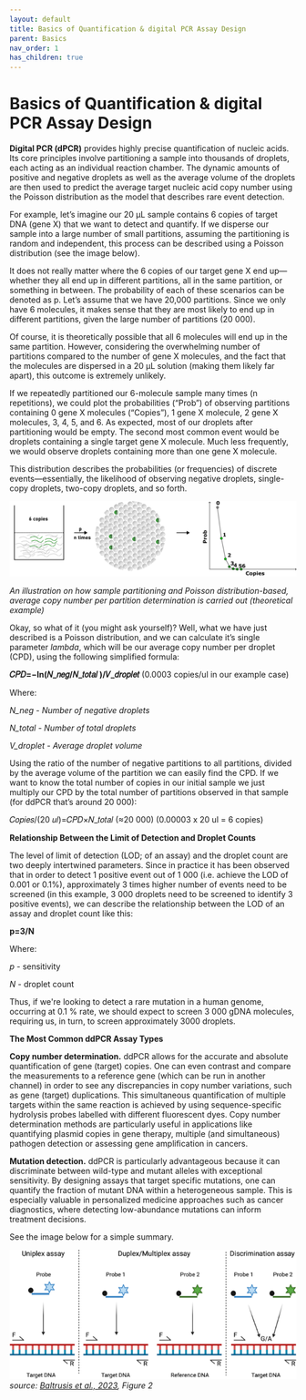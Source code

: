 ```yaml
---
layout: default
title: Basics of Quantification & digital PCR Assay Design
parent: Basics
nav_order: 1
has_children: true
---
```

# Basics of Quantification & digital PCR Assay Design

**Digital PCR (dPCR)** provides highly precise quantification of nucleic acids. Its core principles involve partitioning a sample into thousands of droplets, each acting as an individual reaction chamber. The dynamic amounts of positive and negative droplets as well as the average volume of the droplets are then used to predict the average target nucleic acid copy number using the Poisson distribution as the model that describes rare event detection.

For example, let’s imagine our 20 µL sample contains 6 copies of target DNA (gene X) that we want to detect and quantify. If we disperse our sample into a large number of small partitions, assuming the partitioning is random and independent, this process can be described using a Poisson distribution (see the image below).

It does not really matter where the 6 copies of our target gene X end up—whether they all end up in different partitions, all in the same partition, or something in between. The probability of each of these scenarios can be denoted as p. Let’s assume that we have 20,000 partitions. Since we only have 6 molecules, it makes sense that they are most likely to end up in different partitions, given the large number of partitions (20 000).

Of course, it is theoretically possible that all 6 molecules will end up in the same partition. However, considering the overwhelming number of partitions compared to the number of gene X molecules, and the fact that the molecules are dispersed in a 20 µL solution (making them likely far apart), this outcome is extremely unlikely.

If we repeatedly partitioned our 6-molecule sample many times (n repetitions), we could plot the probabilities (“Prob”) of observing partitions containing 0 gene X molecules (“Copies”), 1 gene X molecule, 2 gene X molecules, 3, 4, 5, and 6. As expected, most of our droplets after partitioning would be empty. The second most common event would be droplets containing a single target gene X molecule. Much less frequently, we would observe droplets containing more than one gene X molecule.

This distribution describes the probabilities (or frequencies) of discrete events—essentially, the likelihood of observing negative droplets, single-copy droplets, two-copy droplets, and so forth.

![g2.png](Basics%20of%20quantification%20&%20digital%20PCR%20assay%20design/g2.png)

*An illustration on how sample partitioning and Poisson distribution-based, average copy number per partition determination is carried out (theoretical example)*

Okay, so what of it (you might ask yourself)? Well, what we have just described is a Poisson distribution, and we can calculate it’s single parameter *lambda*, which will be our average copy number per droplet (CPD), using the following simplified formula:

**𝐶𝑃𝐷=−ln⁡(𝑁_𝑛𝑒𝑔/𝑁_𝑡𝑜𝑡𝑎𝑙 )/𝑉_𝑑𝑟𝑜𝑝𝑙𝑒𝑡** (0.0003 copies/ul in our example case)

Where:

*N_neg - Number of negative droplets*

*N_total - Number of total droplets*

*V_droplet - Average droplet volume*

Using the ratio of the number of negative partitions to all partitions, divided by the average volume of the partition we can easily find the CPD. If we want to know the total number of copies in our initial sample we just multiply our CPD by the total number of partitions observed in that sample (for ddPCR that’s around 20 000):

𝐶𝑜𝑝𝑖𝑒𝑠/(20 𝑢𝑙)=𝐶𝑃𝐷×𝑁_𝑡𝑜𝑡𝑎𝑙 (≈20 000) (0.00003 x 20 ul = 6 copies)

**Relationship Between the Limit of Detection and Droplet Counts**

The level of limit of detection (LOD; of an assay) and the droplet count are two deeply intertwined parameters. Since in practice it has been observed that in order to detect 1 positive event out of 1 000 (i.e. achieve the LOD of 0.001 or 0.1%), approximately 3 times higher number of events need to be screened (in this example, 3 000 droplets need to be screened to identify 3 positive events), we can describe the relationship between the LOD of an assay and droplet count like this:

**p=3/N**

Where:

*p* - sensitivity

*N* - droplet count

Thus, if we're looking to detect a rare mutation in a human genome, occurring at 0.1 % rate, we should expect to screen 3 000 gDNA molecules, requiring us, in turn, to screen approximately 3000 droplets. 

**The Most Common ddPCR Assay Types**

**Copy number determination.** ddPCR allows for the accurate and absolute quantification of gene (target) copies. One can even contrast and compare the measurements to a reference gene (which can be run in another channel) in order to see any discrepancies in copy number variations, such as gene (target) duplications. This simultaneous quantification of multiple targets within the same reaction is achieved by using sequence-specific hydrolysis probes labelled with different fluorescent dyes. Copy number determination methods are particularly useful in applications like quantifying plasmid copies in gene therapy, multiple (and simultaneous) pathogen detection or assessing gene amplification in cancers.

**Mutation detection.** ddPCR is particularly advantageous because it can discriminate between wild-type and mutant alleles with exceptional sensitivity. By designing assays that target specific mutations, one can quantify the fraction of mutant DNA within a heterogeneous sample. This is especially valuable in personalized medicine approaches such as cancer diagnostics, where detecting low-abundance mutations can inform treatment decisions.

See the image below for a simple summary.

![13071_2023_5756_Fig2_HTML.png](Basics%20of%20quantification%20&%20digital%20PCR%20assay%20design/13071_2023_5756_Fig2_HTML.png)
*source: [Baltrusis et al., 2023](<https://parasitesandvectors.biomedcentral.com/articles/10.1186/s13071-023-05756-7>), Figure 2*
